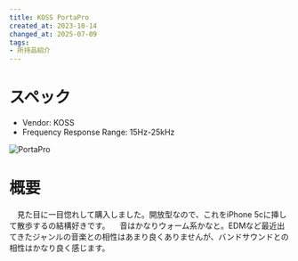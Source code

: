 ```yaml
---
title: KOSS PortaPro
created_at: 2023-10-14
changed_at: 2025-07-09
tags:
- 所持品紹介
---
```


# スペック
- Vendor: KOSS
- Frequency Response Range: 15Hz-25kHz

![PortaPro](https://i.imgur.com/D3OOhL7.jpg)

# 概要
　見た目に一目惚れして購入しました。開放型なので、これをiPhone 5cに挿して散歩するの結構好きです。
　音はかなりウォーム系かなと。EDMなど最近出てきたジャンルの音楽との相性はあまり良くありませんが、バンドサウンドとの相性はかなり良く感じます。